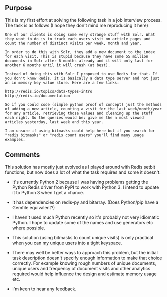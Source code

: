 Purpose
-------


This is my first effort at solving the following task in a job interview process. The task is as follows (I hope they don't mind me reproducing it here)

    One of our clients is doing some very strange stuff with Solr. What they want to do is to track each users visit on article pages and count the number of distinct visits per week, month and year.

    In order to do this with Solr, they add a new document to the index for each visit. This is stupid because they have some 55 million documents in Solr after 6 months already and it will only last for another 6 months until it will crash (at best).

    Instead of doing this with Solr I proposed to use Redis for that. If you don't know Redis, it is basically a data type server and not just an in memory key value store. Here are a few links:

    http://redis.io/topics/data-types-intro
    http://redis.io/documentation

    So if you could code (simple python proof of concept) just the methods of adding a new article, counting a visit for the last week/month/year for any article, retrieving those values and cleaning up the stuff each night. So the queries would be: give me the n most viewed articles yesterday, last week and this year.

    I am unsure if using bitmasks could help here but if you search for "redis bitmasks" or "redis count users" you'll find many usage examples.


Comments
--------

This solution has mostly just evolved as I played around with Redis setbit functions, but now does a lot of what the task requires and some it doesn't.

* It's currently Python 2 because I was having problems getting the Python Redis driver from PyPI to work with Python 3. I intend to update it to Python 3 when I get a chance.

* It has dependencies on redis-py and bitarray. (Does Python/pip have a Gemfile equivalent?)

* I haven't used much Python recently so it's probably not very idiomatic Python. I hope to update some of the names and use generators etc where possible.  

* This solution (using bitmasks to count unique visits) is only practical when you can my unique users into a tight keyspace.

* There may well be better ways to approach this problem, but the initial task description doesn't specify enough information to make that choice correctly. For example knowing rough numbers of unique documents, unique users and frequency of document visits and other analytics required would help influence the design and estimate memory usage etc. 

* I'm keen to hear any feedback.

